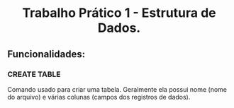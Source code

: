 <h1 align = "center">Trabalho Prático 1 - Estrutura de Dados.</h1>
<h2>Funcionalidades:</h2>
<h3> CREATE TABLE</h3>
<p>
  Comando usado para criar uma tabela. Geralmente ela possui nome (nome do arquivo) e várias colunas (campos dos registros de dados).
</p>

  

